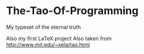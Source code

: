 # The-Tao-Of-Programming
My typeset of the eternal truth

Also my first LaTeX project
Also taken from http://www.mit.edu/~xela/tao.html
